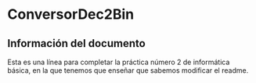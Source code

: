 # ConversorDec2Bin
 
## Información del documento

Esta es una línea para completar la práctica número 2 de informática básica, en la que tenemos que enseñar que sabemos modificar el readme.
